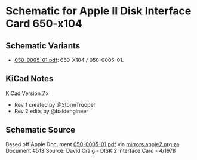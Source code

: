 # Schematic for Apple II Disk Interface Card 650-x104

## Schematic Variants
* [050-0005-01.pdf](Disk%20II%20Interface%20Card%20-%20Redrawn.pdf): 650-X104 / 050-0005-01.


## KiCad Notes
KiCad Version 7.x

* Rev 1 created by @StormTrooper
* Rev 2 edits by @baldengineer

## Schematic Source
Based off Apple Document [050-0005-01.pdf](https://mirrors.apple2.org.za/Apple%20II%20Documentation%20Project/Interface%20Cards/Disk%20Drive%20Controllers/Apple%20Disk%20II%20Interface%20Card/Schematics/Apple%20Disk%20II%20-%20Schematics%20050-0005-01.pdf) via [mirrors.apple2.org.za](https://mirrors.apple2.org.za/Apple%20II%20Documentation%20Project/Interface%20Cards/Disk%20Drive%20Controllers/Apple%20Disk%20II%20Interface%20Card/Schematics/)
Document #513
Source: David Craig - DISK 2 Interface Card - 4/1978

